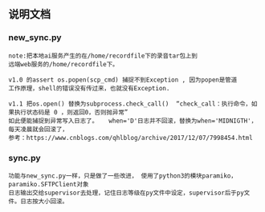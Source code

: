 ## 说明文档

### new_sync.py
	note:把本地ai服务产生的在/home/recordfile下的录音tar包上到
	远端web服务的/home/recordfile下。
	
	v1.0 的assert os.popen(scp_cmd) 捕捉不到Exception , 因为popen是管道
	工作原理，shell的错误没有传过来，也就没有Exception.
	
	v1.1 把os.open() 替换为subprocess.check_call()  “check_call：执行命令，如果执行状态码是 0 ，则返回0，否则抛异常”
	如此便能捕捉到异常写入日志了。   when='D'日志并不回滚，替换为when='MIDNIGTH'， 每天凌晨就会回滚了，
	参考：https://www.cnblogs.com/qhlblog/archive/2017/12/07/7998454.html


### sync.py
	功能与new_sync.py一样，只是做了一些改进， 使用了python3的模块paramiko，paramiko.SFTPClient对象
	日志输出交给supervisor去处理，记住日志等级在py文件中设定，supervisor后于py文件。日志按大小回滚。


